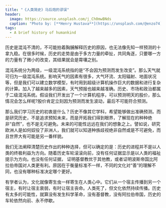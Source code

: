 ```yaml
---
title: "《人类简史》马后炮的谬误"
header:
  image: https://source.unsplash.com/j_Ch0mwBNds
  caption: "Photo by: [**Henry Hustava**](https://unsplash.com/@enzo74)"
tags:
  - A brief history of humankind
---
```

历史是混沌不清的，不可能拍着胸脯解释历史的原因，也无法像先知一样预测的十拿九稳。在很多时候，历史的走势是由于多方力量的牵扯，共同角逐，只要哪一方的力量有了微小的改变，其结果就会是霄壤之别。

混沌系统分为两级，一级混沌系统指的是“不会因为预测而发生改变”。那么天气就可归为一级混沌系统。影响天气的因素有很多，大气环流、太阳辐射、地面状况等，但是我们可以建立数学模型，有时用到超级计算机操作巨大的数据和进行复杂的计算。加入了越来越多的因素，天气预报也越来越准确。历史、市场和政治都属于二级混沌系统。假设我们开发出了一个计算机程序，可以预测明天的股价，那么情况会怎么样呢?股价肯定立刻因为预测而发生波动，最后不可能符合预测。

那么我们学习历史的初衷是什么？历史不像其它学科，希望能够做出准确预测。而是研究历史，不是追求预知未来，而是开拓我们得到眼界，了解现在的种种绝非“自然”，也不是无可避免。未来的可能性远远在我们的想象之上。譬如说，研究欧洲人是如何奴役了非洲人，我们就可以知道种族歧视绝非自然或是不可避免，而且世界大有可能是另一番样貌。

我们无法阐释清楚历史作出的种种选择，但可以确定的是：历史的进程并不是以人类的终极利益为方向。随着历史车轮滚滚向前，没有任何证据显示是以人类的福祉提示为方向。也没有任何证据， 证明基督教优于其他教，或者证明波斯帝国比阿拉伯帝国对人类更有利。原因在于衡量标准不一样，不同的文化对“善”的理解不同，也没有哪种标准决定哪个更好。

有学者认为，文化就像寄生虫一样寄生在人类心中。它们从一个宿主传播到另一个宿主，有时让宿主衰弱，有时让宿主丧命。人类死了，但文化依然持续传播。历史有太多的可能性，就算没有发生科学革命，没有基督教，没有阿拉伯帝国，历史的车轮依然向前、永不停歇。
